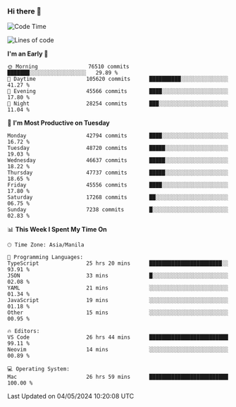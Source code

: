 ### Hi there 👋

<!--START_SECTION:waka-->
![Code Time](http://img.shields.io/badge/Code%20Time-5%2C124%20hrs%2043%20mins-blue)

![Lines of code](https://img.shields.io/badge/From%20Hello%20World%20I%27ve%20Written-114.3%20million%20lines%20of%20code-blue)

**I'm an Early 🐤** 

```text
🌞 Morning                76510 commits       ███████░░░░░░░░░░░░░░░░░░   29.89 % 
🌆 Daytime                105620 commits      ██████████░░░░░░░░░░░░░░░   41.27 % 
🌃 Evening                45566 commits       ████░░░░░░░░░░░░░░░░░░░░░   17.80 % 
🌙 Night                  28254 commits       ███░░░░░░░░░░░░░░░░░░░░░░   11.04 % 
```
📅 **I'm Most Productive on Tuesday** 

```text
Monday                   42794 commits       ████░░░░░░░░░░░░░░░░░░░░░   16.72 % 
Tuesday                  48720 commits       █████░░░░░░░░░░░░░░░░░░░░   19.03 % 
Wednesday                46637 commits       █████░░░░░░░░░░░░░░░░░░░░   18.22 % 
Thursday                 47737 commits       █████░░░░░░░░░░░░░░░░░░░░   18.65 % 
Friday                   45556 commits       ████░░░░░░░░░░░░░░░░░░░░░   17.80 % 
Saturday                 17268 commits       ██░░░░░░░░░░░░░░░░░░░░░░░   06.75 % 
Sunday                   7238 commits        █░░░░░░░░░░░░░░░░░░░░░░░░   02.83 % 
```


📊 **This Week I Spent My Time On** 

```text
🕑︎ Time Zone: Asia/Manila

💬 Programming Languages: 
TypeScript               25 hrs 20 mins      ███████████████████████░░   93.91 % 
JSON                     33 mins             █░░░░░░░░░░░░░░░░░░░░░░░░   02.08 % 
YAML                     21 mins             ░░░░░░░░░░░░░░░░░░░░░░░░░   01.34 % 
JavaScript               19 mins             ░░░░░░░░░░░░░░░░░░░░░░░░░   01.18 % 
Other                    15 mins             ░░░░░░░░░░░░░░░░░░░░░░░░░   00.95 % 

🔥 Editors: 
VS Code                  26 hrs 44 mins      █████████████████████████   99.11 % 
Neovim                   14 mins             ░░░░░░░░░░░░░░░░░░░░░░░░░   00.89 % 

💻 Operating System: 
Mac                      26 hrs 59 mins      █████████████████████████   100.00 % 
```


 Last Updated on 04/05/2024 10:20:08 UTC
<!--END_SECTION:waka-->


<!--
**rad182/rad182** is a ✨ _special_ ✨ repository because its `README.md` (this file) appears on your GitHub profile.

Here are some ideas to get you started:

- 🔭 I’m currently working on ...
- 🌱 I’m currently learning ...
- 👯 I’m looking to collaborate on ...
- 🤔 I’m looking for help with ...
- 💬 Ask me about ...
- 📫 How to reach me: ...
- 😄 Pronouns: ...
- ⚡ Fun fact: ...
-->
